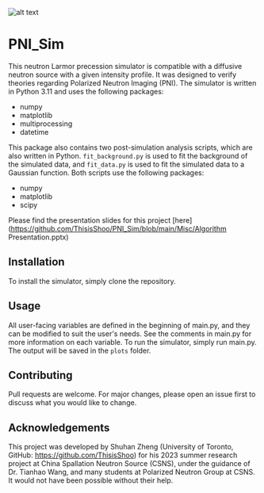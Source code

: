 ![alt text](https://github.com/ThisisShoo/PNI_Sim/blob/main/Misc/animation.gif "Logo Title Text 1")

# PNI_Sim

This neutron Larmor precession simulator is compatible with a diffusive neutron source with a given intensity profile. It was designed to verify theories regarding Polarized Neutron Imaging (PNI). The simulator is written in Python 3.11 and uses the following packages:

* numpy
* matplotlib
* multiprocessing
* datetime

This package also contains two post-simulation analysis scripts, which are also written in Python. `fit_background.py` is used to fit the background of the simulated data, and `fit_data.py` is used to fit the simulated data to a Gaussian function. Both scripts use the following packages:

* numpy
* matplotlib
* scipy

Please find the presentation slides for this project [here](https://github.com/ThisisShoo/PNI_Sim/blob/main/Misc/Algorithm Presentation.pptx)

## Installation

To install the simulator, simply clone the repository. 

## Usage

All user-facing variables are defined in the beginning of main.py, and they can be modified to suit the user's needs. See the comments in main.py for more information on each variable.
To run the simulator, simply run main.py. The output will be saved in the `plots` folder. 

## Contributing

Pull requests are welcome. For major changes, please open an issue first to discuss what you would like to change.

## Acknowledgements

This project was developed by Shuhan Zheng (University of Toronto, GitHub: https://github.com/ThisisShoo) for his 2023 summer research project at China Spallation Neutron Source (CSNS), under the guidance of Dr. Tianhao Wang, and many students at Polarized Neutron Group at CSNS. It would not have been possible without their help.
